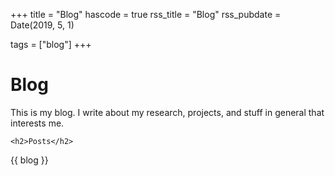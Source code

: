 +++
title = "Blog"
hascode = true
rss_title = "Blog"
rss_pubdate = Date(2019, 5, 1)

tags = ["blog"]
+++

# Blog

This is my blog. I write about my research, projects, and stuff in general that interests me. 

~~~
<h2>Posts</h2>
~~~

{{ blog }}
